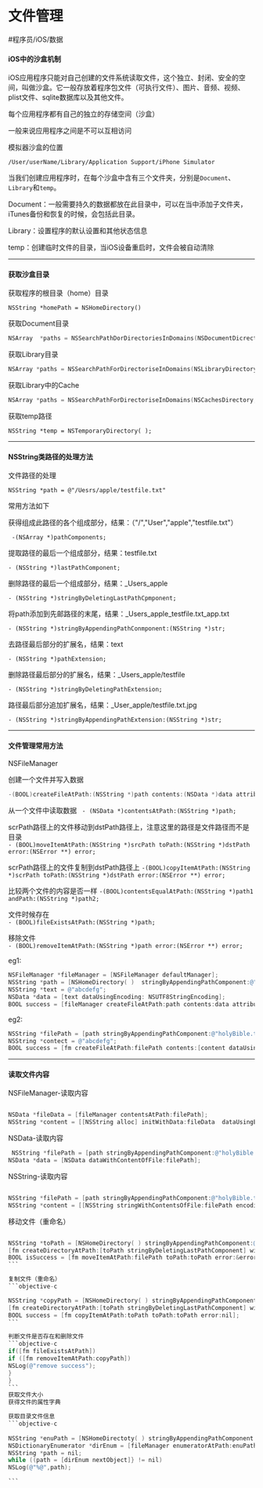 # 文件管理
#程序员/iOS/数据


#### iOS中的沙盒机制

iOS应用程序只能对自己创建的文件系统读取文件，这个独立、封闭、安全的空间，叫做沙盒。它一般存放着程序包文件（可执行文件）、图片、音频、视频、plist文件、sqlite数据库以及其他文件。

每个应用程序都有自己的独立的存储空间（沙盒）

一般来说应用程序之间是不可以互相访问

模拟器沙盒的位置

`/User/userName/Library/Application Support/iPhone Simulator`

当我们创建应用程序时，在每个沙盒中含有三个文件夹，分别是`Document`、`Library`和`temp`。

Document：一般需要持久的数据都放在此目录中，可以在当中添加子文件夹，iTunes备份和恢复的时候，会包括此目录。

Library：设置程序的默认设置和其他状态信息

temp：创建临时文件的目录，当iOS设备重启时，文件会被自动清除
- - - -

#### 获取沙盒目录

获取程序的根目录（home）目录

`NSString *homePath = NSHomeDirectory()`

获取Document目录
```objective-c
NSArray  *paths = NSSearchPathDorDirectoriesInDomains(NSDocumentDicrectory,, NSUserDomainMark, YES);                                                                           NSString *docPath = [paths lastObject];
```
获取Library目录
```objective-c
NSArray *paths = NSSearchPathForDirectoriseInDomains(NSLibraryDirectory, NSUserDomainMask, YES);                                                                                   NSString *docPath = [paths lastObject];   
```
获取Library中的Cache
```objective-c
NSArray *paths = NSSearchPathForDirectoriseInDomains(NSCachesDirectory, NSUserDomainMask, YES);                                                                                   NSString *docPath = [paths lastObject];
```
获取temp路径

`NSString *temp = NSTemporaryDirectory( );`

- - - -
#### NSString类路径的处理方法

文件路径的处理

`NSString *path = @"/Uesrs/apple/testfile.txt"`

常用方法如下

获得组成此路径的各个组成部分，结果：（"/","User","apple","testfile.txt"）

 ` -(NSArray *)pathComponents;`

提取路径的最后一个组成部分，结果：testfile.txt

`- (NSString *)lastPathComponent;`

删除路径的最后一个组成部分，结果：_Users_apple

`- (NSString *)stringByDeletingLastPathCpmponent;`

将path添加到先邮路径的末尾，结果：_Users_apple_testfile.txt_app.txt

`- (NSString *)stringByAppendingPathConmponent:(NSString *)str;`

去路径最后部分的扩展名，结果：text

`- (NSString *)pathExtension;`

删除路径最后部分的扩展名，结果：_Users_apple/testfile

`- (NSString *)stringByDeletingPathExtension;`

路径最后部分追加扩展名，结果：_User_apple/testfile.txt.jpg

`- (NSString *)stringByAppendingPathExtension:(NSString *)str;`

- - - -

#### 文件管理常用方法

NSFileManager

创建一个文件并写入数据  

```objective-c
-(BOOL)createFileAtPath:(NSString *)path contents:(NSData *)data attributes:(NSDictionary *)attr;
```

从一个文件中读取数据 
` - (NSData *)contentsAtPath:(NSString *)path;`

scrPath路径上的文件移动到dstPath路径上，注意这里的路径是文件路径而不是目录          
`- (BOOL)moveItemAtPath:(NSString *)srcPath toPath:(NSString *)dstPath error:(NSError **) error;`

scrPath路径上的文件复制到dstPath路径上
`-(BOOL)copyItemAtPath:(NSString *)scrPath toPath:(NSString *)dstPath error:(NSError **) error;`

比较两个文件的内容是否一样 
 `-(BOOL)contentsEqualAtPath:(NSString *)path1 andPath:(NSString *)path2;`

文件时候存在                                                                                                 
 `- (BOOL)fileExistsAtPath:(NSString *)path;`

移除文件                                                                                                       
 `- (BOOL)removeItemAtPath:(NSString *)path error:(NSError **) error;`

eg1:

```objective-c
NSFileManager *fileManager = [NSFileManager defaultManager];
NSString *path = [NSHomeDirectory( )  stringByAppendingPathComponent:@"holyBible.txt"];
NSString *text = @"abcdefg"; 
NSData *data = [text dataUsingEncoding: NSUTF8StringEncoding];
BOOL success = [fileManager createFileAtPath:path contents:data attributes:nil]; 
```


eg2:
```objective-c
NSString *filePath = [path stringByAppendingPathComponent:@"holyBible.txt"];
NSString *contect = @"abcdefg";
BOOL success = [fm createFileAtPath:filePath contents:[content dataUsingEncoding: NSUTF8StringEncoding] attributes:nil];
```
- - - -
#### 读取文件内容

NSFileManager-读取内容         
```objective-c

NSData *fileData = [fileManager contentsAtPath:filePath];
NSString *content = [[NSString alloc] initWithData:fileData  dataUsingEncoding: NSUTF8StringEncoding];
```
NSData-读取内容                                                                                         
```objective-c
 NSString *filePath = [path stringByAppendingPathComponent:@"holyBible.txt"];
NSData *data = [NSData dataWithContentOfFile:filePath];
```
NSString-读取内容
```objective-c

NSString *filePath = [path stringByAppendingPathComponent:@"holyBible.txt"];
NSString *content = [[NSString stringWithContentsOfFile:filePath encoding:NSUTF8StringEncoding error:nil];
```
                                                                                       

移动文件（重命名）      
````objective-c

NSString *toPath = [NSHomeDirectory( ) stringByAppendingPathComponent:@"hellogod/New Testament.txt"];
[fm createDirectoryAtPath:[toPath stringByDeletingLastPathComponent] withIntermediateDirectories:YES attributes:nil error:nil];                                                   NSError *error;
BOOL isSuccess = [fm moveItemAtPath:filePath toPath:toPath error:&error];
```

复制文件（重命名）
```objective-c

NSString *copyPath = [NSHomeDirectory( ) stringByAppendingPathComponent:@"备份/Old Testament.txt"];
[fm createDirectoryAtPath:[toPath stringByDeletingLastPathComponent] withIntermediateDirectories:YES attributes:nil error:nil];
BOOL success = [fm copyItemAtPath:toPath toPath:toPath error:nil];
```

判断文件是否存在和删除文件    
```objective-c
if([fm fileExistsAtPath])                                                                                     {
if ([fm removeItemAtPath:copyPath])                                                                {
NSLog(@"remove success"); 
}
}
```
获取文件大小                                                                                                  `NSFileManager *fileManager = [NSFileManager defaultManager];`
获得文件的属性字典                                                                                         `NSDictionary *attrDic = [fileManager attributesOfItemAtpath:sourcePath error:nil];  NSNumber *fileSize = [attrDic objectForKey:NSFileSize];   `

获取目录文件信息   
```objective-c
                                                                                         NSFileManager *fileManager = [NSFileManager defaultManager];
NSString *enuPath = [NSHomeDirectoty( ) stringByAppendingPathComponent:@"Test"];
NSDictionaryEnumerator *dirEnum = [fileManager enumeratorAtPath:enuPath];
NSString *path = nil;
while ((path = [dirEnum nextObject]} != nil)                                                        {
NSLog(@"%@",path);                                                                                        }

```

